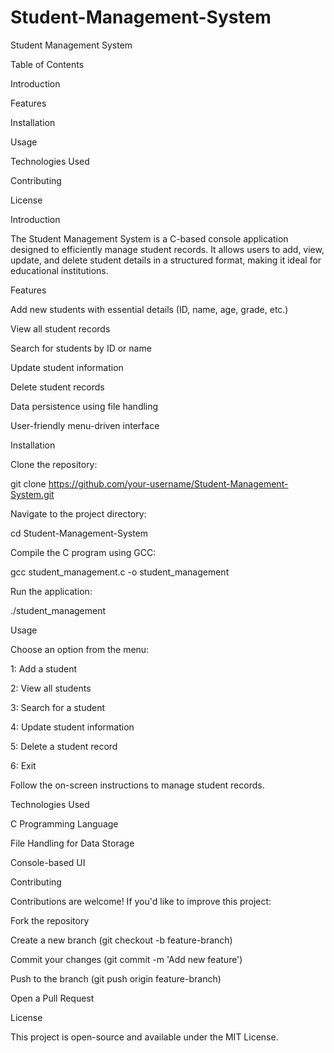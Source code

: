 # Student-Management-System
Student Management System

Table of Contents

Introduction

Features

Installation

Usage

Technologies Used

Contributing

License

Introduction

The Student Management System is a C-based console application designed to efficiently manage student records. It allows users to add, view, update, and delete student details in a structured format, making it ideal for educational institutions.

Features

Add new students with essential details (ID, name, age, grade, etc.)

View all student records

Search for students by ID or name

Update student information

Delete student records

Data persistence using file handling

User-friendly menu-driven interface

Installation

Clone the repository:

git clone https://github.com/your-username/Student-Management-System.git

Navigate to the project directory:

cd Student-Management-System

Compile the C program using GCC:

gcc student_management.c -o student_management

Run the application:

./student_management

Usage

Choose an option from the menu:

1: Add a student

2: View all students

3: Search for a student

4: Update student information

5: Delete a student record

6: Exit

Follow the on-screen instructions to manage student records.

Technologies Used

C Programming Language

File Handling for Data Storage

Console-based UI

Contributing

Contributions are welcome! If you'd like to improve this project:

Fork the repository

Create a new branch (git checkout -b feature-branch)

Commit your changes (git commit -m 'Add new feature')

Push to the branch (git push origin feature-branch)

Open a Pull Request

License

This project is open-source and available under the MIT License.
